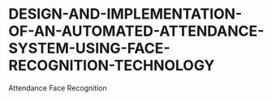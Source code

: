 # DESIGN-AND-IMPLEMENTATION-OF-AN-AUTOMATED-ATTENDANCE-SYSTEM-USING-FACE-RECOGNITION-TECHNOLOGY
Attendance Face Recognition
